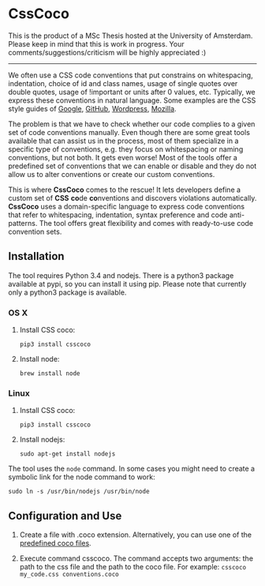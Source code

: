 # CssCoco


This is the product of a MSc Thesis hosted at the University of Amsterdam. Please keep in mind that this is work in progress. Your comments/suggestions/criticism will be highly appreciated :)
___


We often use a CSS code conventions that put constrains on whitespacing, indentation, choice of id and class names, usage of single quotes over double quotes, usage of !important or units after 0 values, etc. Typically, we express these conventions in natural language. Some examples are the CSS style guides of [Google](https://google-styleguide.googlecode.com/svn/trunk/htmlcssguide.xml#type_Attributes), [GitHub](http://primercss.io/guidelines/#css), [Wordpress](https://make.wordpress.org/core/handbook/coding-standards/css/), [Mozilla](https://developer.mozilla.org/en-US/docs/Web/Guide/CSS/Writing_efficient_CSS). 

The problem is that we have to check whether our code complies to a given set of code conventions manually. Even though there are some great tools available that can assist us in the process, most of them specialize in a specific type of conventions, e.g. they focus on whitespacing or naming conventions, but not both. It gets even worse! Most of the tools offer a predefined set of conventions that we can enable or disable and they do not allow us to alter conventions or create our custom conventions.

This is where **CssCoco** comes to the rescue! It lets developers define a custom set of **CSS** **co**de **co**nventions and discovers violations automatically. **CssCoco** uses a domain-specific language to express code conventions that refer to whitespacing, indentation, syntax preference and code anti-patterns. The tool offers great flexibility and comes with ready-to-use code convention sets.

## Installation

The tool requires Python 3.4 and nodejs. There is a python3 package available at pypi, so you can install it using pip. Please note that currently only a python3 package is available.

### OS X

1. Install CSS coco:

    `pip3 install csscoco`

2. Install node:

    `brew install node`

### Linux

1. Install CSS coco:

    `pip3 install csscoco`

2. Install nodejs:

    `sudo apt-get install nodejs`

The tool uses the `node` command. In some cases you might need to create a symbolic link for the node command to work: 

`sudo ln -s /usr/bin/nodejs /usr/bin/node`

## Configuration and Use

1. Create a file with .coco extension. Alternatively, you can use one of the [predefined coco files](https://github.com/boryanagoncharenko/CssCoco/tree/master/samples).

2. Execute command csscoco. The command accepts two arguments: the path to the css file and the path to the coco file. For example:
`csscoco my_code.css conventions.coco`
